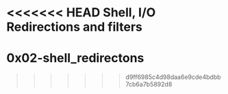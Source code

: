 <<<<<<< HEAD
Shell, I/O Redirections and filters
=======
# 0x02-shell_redirectons
>>>>>>> d9ff6985c4d98daa6e9cde4bdbb7cb6a7b5892d8
